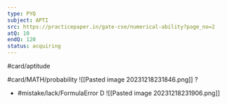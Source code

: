 ```yaml
---
type: PYQ
subject: APTI
src: https://practicepaper.in/gate-cse/numerical-ability?page_no=2
atQ: 10
endQ: 120
status: acquiring
---
```

#card/aptitude 

#card/MATH/probability
![[Pasted image 20231218231846.png]]
?
- #mistake/lack/FormulaError
D
![[Pasted image 20231218231906.png]] <!--SR:!2024-01-08,4,170-->

